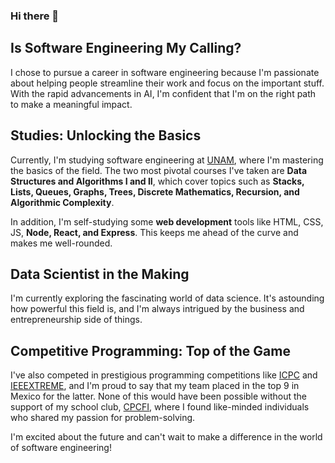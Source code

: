 ### Hi there 👋
## Is Software Engineering My Calling?
I chose to pursue a career in software engineering because I'm passionate about helping people streamline their work and focus on the important stuff. With the rapid advancements in AI, I'm confident that I'm on the right path to make a meaningful impact.

## Studies: Unlocking the Basics
Currently, I'm studying software engineering at <a href="https://www.unam.mx">UNAM</a>, where I'm mastering the basics of the field. The two most pivotal courses I've taken are **Data Structures and Algorithms I and II**, which cover topics such as **Stacks, Lists, Queues, Graphs, Trees, Discrete Mathematics, Recursion, and Algorithmic Complexity**.

In addition, I'm self-studying some **web development** tools like HTML, CSS, JS, **Node, React, and Express**. This keeps me ahead of the curve and makes me well-rounded.

## Data Scientist in the Making
I'm currently exploring the fascinating world of data science. It's astounding how powerful this field is, and I'm always intrigued by the business and entrepreneurship side of things.

## Competitive Programming: Top of the Game
I've also competed in prestigious programming competitions like <a href="https://icpc.global/">ICPC</a> and <a href="https://ieeextreme.org/">IEEEXTREME</a>, and I'm proud to say that my team placed in the top 9 in Mexico for the latter. None of this would have been possible without the support of my school club, <a href="http://www.cpcfi.unam.mx:3000/">CPCFI</a>, where I found like-minded individuals who shared my passion for problem-solving.

I'm excited about the future and can't wait to make a difference in the world of software engineering!